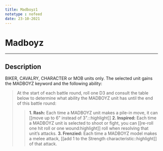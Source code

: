 ```yaml
---
title: Madboyz1
notetype : nofeed
date: 23-10-2021
---
```


# Madboyz

---

## Description

BIKER, CAVALRY, CHARACTER or MOB units only. The selected unit gains the MADBOYZ keyword and the following ability:

>At the start of each battle round, roll one D3 and consult the table below to determine what ability the MADBOYZ unit has until the end of this battle round:  
>>**1.  Rash:** Each time a MADBOYZ unit makes a pile-in move, it can [[move up to 6" instead of 3".::highlight]]
>>**2.  Inspired:** Each time a MADBOYZ unit is selected to shoot or fight, you can [[re-roll one hit roll or one wound:highlight]] roll when resolving that unit’s attacks.
>>**3.  Frenzied:** Each time a MADBOYZ model makes a melee attack, [[add 1 to the Strength characteristic::highlight]] of that attack.